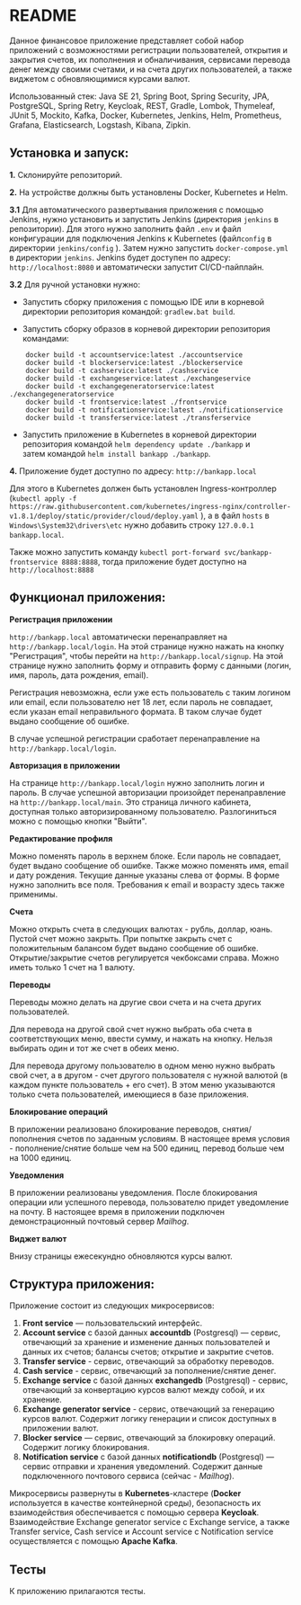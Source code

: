 __README__
==========

Данное финансовое приложение представляет собой набор приложений с возможностями регистрации пользователей, открытия и 
закрытия счетов, их пополнения и обналичивания, сервисами перевода денег между своими счетами, и на счета других 
пользователей, а также виджетом с обновляющимися курсами валют.

Использованный стек: Java SE 21, Spring Boot, Spring Security, JPA, PostgreSQL, Spring Retry, Keycloak, REST, Gradle, Lombok,
Thymeleaf, JUnit 5, Mockito, Kafka, Docker, Kubernetes, Jenkins, Helm, Prometheus, Grafana, Elasticsearch, Logstash, Kibana, Zipkin.

Установка и запуск:
-----------------------------------

**1.** Склонируйте репозиторий.

**2.** На устройстве должны быть установлены Docker, Kubernetes и Helm. 

**3.1** Для автоматического развертывания приложения с помощью Jenkins, нужно установить и запустить Jenkins 
(директория ```jenkins``` в репозитории). Для этого нужно заполнить файл ```.env``` и файл конфигурации для подключения 
Jenkins к Kubernetes (файл```config``` в директории ```jenkins/config``` ). Затем нужно запустить  ```docker-compose.yml``` в
директории ```jenkins```. Jenkins будет доступен по адресу: ``` http://localhost:8080 ```  и автоматически запустит 
CI/CD-пайплайн.

**3.2** Для ручной установки нужно:

- Запустить сборку приложения с помощью IDE или в корневой директории репозитория командой:  ```gradlew.bat build```.

- Запустить сборку образов в корневой директории репозитория командами:
```
    docker build -t accountservice:latest ./accountservice
    docker build -t blockerservice:latest ./blockerservice
    docker build -t cashservice:latest ./cashservice    
    docker build -t exchangeservice:latest ./exchangeservice
    docker build -t exchangegeneratorservice:latest ./exchangegeneratorservice
    docker build -t frontservice:latest ./frontservice   
    docker build -t notificationservice:latest ./notificationservice
    docker build -t transferservice:latest ./transferservice
```

- Запустить приложение в Kubernetes в корневой директории репозитория командой ```helm dependency update ./bankapp``` и  
затем командой ```helm install bankapp ./bankapp```.

**4.** Приложение будет доступно по адресу: ```http://bankapp.local```

Для этого в Kubernetes должен быть установлен Ingress-контроллер 
(```kubectl apply -f https://raw.githubusercontent.com/kubernetes/ingress-nginx/controller-v1.8.1/deploy/static/provider/cloud/deploy.yaml``` ), 
а в файл ```hosts``` в ```Windows\System32\drivers\etc``` нужно добавить строку ```127.0.0.1 bankapp.local```.

Также можно запустить команду ```kubectl port-forward svc/bankapp-frontservice 8888:8888```, тогда приложение будет 
доступно на ``` http://localhost:8888 ```


Функционал приложения:
------------------------------------------

**Регистрация приложении**

``` http://bankapp.local ``` автоматически перенаправляет на ``` http://bankapp.local/login ```. На этой странице 
нужно нажать на кнопку "Регистрация", чтобы перейти на ``` http://bankapp.local/signup ```. На этой странице 
нужно заполнить форму и отправить форму с данными (логин, имя, пароль, дата рождения, email). 

Регистрация невозможна, если уже есть пользователь с таким логином или email, если пользователю нет 18 лет, 
если пароль не совпадает, если указан email неправильного формата. В таком случае будет выдано сообщение об ошибке. 

В случае успешной регистрации сработает перенаправление на ``` http://bankapp.local/login ```.

**Авторизация в приложении**

На странице ``` http://bankapp.local/login ``` нужно заполнить логин и пароль. В случае успешной авторизации 
произойдет перенаправление на ``` http://bankapp.local/main ```. Это страница личного кабинета, доступная только 
авторизированному пользователю. Разлогиниться можно с помощью кнопки "Выйти".

**Редактирование профиля**

Можно поменять пароль в верхнем блоке. Если пароль не совпадает, будет выдано сообщение об ошибке.
Также можно поменять имя, email и дату рождения. Текущие данные  указаны слева от формы. 
В форме нужно заполнить все поля. Требования к email и возрасту здесь также применимы.

**Счета**

Можно открыть счета в следующих валютах - рубль, доллар, юань. Пустой счет можно закрыть. При попытке 
закрыть счет с положительным балансом будет выдано сообщение об ошибке. Открытие/закрытие счетов 
регулируется чекбоксами справа. Можно иметь только 1 счет на 1 валюту.

**Переводы**

Переводы можно делать на другие свои счета и на счета других пользователей. 

Для перевода на другой свой 
счет нужно выбрать оба счета в соответствующих меню, ввести сумму, и нажать на кнопку. Нельзя выбирать 
один и тот же счет в обеих меню.

Для перевода другому пользователю в одном меню нужно выбрать свой счет, а в другом - счет другого пользователя с 
нужной валютой (в каждом пункте пользователь + его счет). В этом меню указываются только счета пользователей, 
имеющиеся в базе приложения.

**Блокирование операций**

В приложении реализовано блокирование переводов, снятия/пополнения счетов по заданным условиям. 
В настоящее время условия - пополнение/снятие больше чем на 500 единиц, перевод больше чем на 
1000 единиц.

**Уведомления**

В приложении реализованы уведомления. После блокирования операции или успешного перевода, 
пользователю придет уведомление на почту. В настоящее время в приложении подключен демонстрационный почтовый 
сервер *Mailhog*.

**Виджет валют**

Внизу страницы ежесекундно обновляются курсы валют.

Структура приложения:
------------------------------------------

Приложение состоит из следующих микросервисов:

1. **Front service** — пользовательский интерфейс.
2. **Account service** с базой данных **accountdb** (Postgresql) — сервис, отвечающий за хранение и изменение данных
 пользователей и данных их счетов; балансы счетов; открытие и закрытие счетов.
3. **Transfer service** - сервис, отвечающий за обработку переводов.
4. **Cash service** - сервис, отвечающий за пополнение/снятие денег.
5. **Exchange service** с базой данных **exchangedb** (Postgresql) - сервис, отвечающий за конвертацию курсов валют 
 между собой, и их хранение.
6. **Exchange generator service** - сервис, отвечающий за генерацию курсов валют. Содержит логику генерации и список
 доступных в приложении валют.
7. **Blocker service** — сервис, отвечающий за блокировку операций. Содержит логику блокирования.
8. **Notification service** с базой данных **notificationdb** (Postgresql) — сервис отправки и хранения уведомлений. Содержит 
 данные подключенного почтового сервиса (сейчас - *Mailhog*).

Микросервисы развернуты в **Kubernetes**-кластере (**Docker** используется в качестве контейнерной среды), безопасность 
 их взаимодействия обеспечивается с помощью сервера **Keycloak**. 
 Взаимодействие Exchange generator service с Exchange service, а также Transfer service, Cash service и 
 Account service с Notification service осуществляется с помощью **Apache Kafka**.

Тесты
------------------------------------------

К приложению прилагаются тесты.